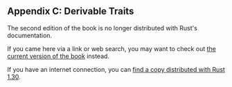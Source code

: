 ## Appendix C: Derivable Traits

The second edition of the book is no longer distributed with Rust's documentation.

If you came here via a link or web search, you may want to check out [the current version of the book](../appendix-03-derivable-traits.html) instead.

If you have an internet connection, you can [find a copy distributed with Rust 1.30](https://doc.rust-lang.org/1.30.0/book/second-edition/appendix-03-derivable-traits.html).